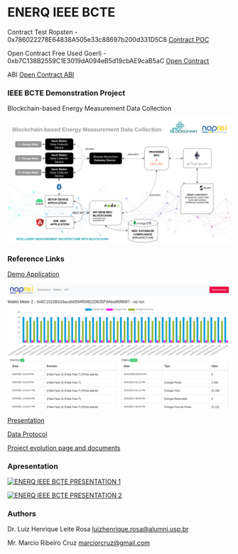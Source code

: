 # ENERQ IEEE BCTE

Contract Test Ropsten - 0x786022278E64838A505e33c88697b200d331D5C8
[Contract POC](https://ropsten.etherscan.io/address/0x786022278e64838a505e33c88697b200d331d5c8)

Open Contract Free Used Goerli - 0xb7C138B2559C1E3019dA094eB5d19cbAE9caB5aC
[Open Contract](https://goerli.etherscan.io/address/0xb7C138B2559C1E3019dA094eB5d19cbAE9caB5aC)

ABI
[Open Contract ABI](contract/ABI-JSON.json)

### IEEE BCTE Demonstration Project

Blockchain-based Energy Measurement Data Collection

![Project MAP](img/imageieee.png)

### Reference Links

[Demo Application](http://www.naprei.prp.usp.br:3000)

![IHM Interface](img/mdc.png)

[Presentation](docs/PRESENTATION.pdf)

[Data Protocol](docs/PROTOCOL.pdf)

[Project evolution page and documents](https://app-enerq-ieee-btce.vercel.app/)

### Apresentation

[![ENERQ IEEE BCTE PRESENTATION 1 ](http://img.youtube.com/vi/SM1NCL2qPVQ/0.jpg)](http://www.youtube.com/watch?v=SM1NCL2qPVQ "ENERQ IEEE BTCE")

[![ENERQ IEEE BCTE PRESENTATION 2 ](http://img.youtube.com/vi/Ff1JiTnRdbI/0.jpg)](http://www.youtube.com/watch?v=Ff1JiTnRdbI "ENERQ IEEE BTCE")

### Authors

Dr. Luiz Henrique Leite Rosa
luizhenrique.rosa@alumni.usp.br

Mr. Marcio Ribeiro Cruz
marciorcruz@gmail.com